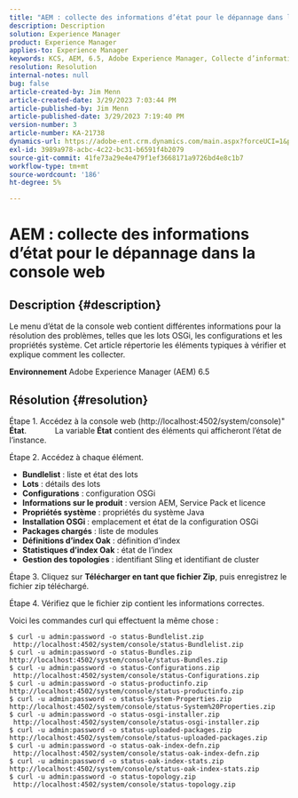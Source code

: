 ```yaml
---
title: "AEM : collecte des informations d’état pour le dépannage dans la console web"
description: Description
solution: Experience Manager
product: Experience Manager
applies-to: Experience Manager
keywords: KCS, AEM, 6.5, Adobe Experience Manager, Collecte d’informations d’état, résolution des problèmes, console web, Comment
resolution: Resolution
internal-notes: null
bug: false
article-created-by: Jim Menn
article-created-date: 3/29/2023 7:03:44 PM
article-published-by: Jim Menn
article-published-date: 3/29/2023 7:19:40 PM
version-number: 3
article-number: KA-21738
dynamics-url: https://adobe-ent.crm.dynamics.com/main.aspx?forceUCI=1&pagetype=entityrecord&etn=knowledgearticle&id=13fb7368-64ce-ed11-b597-6045bd006793
exl-id: 3989a978-acbc-4c22-bc31-b6591f4b2079
source-git-commit: 41fe73a29e4e479f1ef3668171a9726bd4e8c1b7
workflow-type: tm+mt
source-wordcount: '186'
ht-degree: 5%

---
```


# AEM : collecte des informations d’état pour le dépannage dans la console web

## Description {#description}


Le menu d’état de la console web contient différentes informations pour la résolution des problèmes, telles que les lots OSGi, les configurations et les propriétés système.
Cet article répertorie les éléments typiques à vérifier et explique comment les collecter.

<b>Environnement</b>
Adobe Experience Manager (AEM) 6.5


## Résolution {#resolution}


Étape 1. Accédez à la console web (http://localhost:4502/system/console)&quot; <b>État</b>.
            La variable <b>État</b> contient des éléments qui afficheront l’état de l’instance.

Étape 2. Accédez à chaque élément.

- <b>Bundlelist</b> : liste et état des lots
- <b>Lots</b> : détails des lots
- <b>Configurations</b> : configuration OSGi
- <b>Informations sur le produit</b> : version AEM, Service Pack et licence
- <b>Propriétés système</b> : propriétés du système Java
- <b>Installation OSGi </b>: emplacement et état de la configuration OSGi
- <b>Packages chargés</b> : liste de modules
- <b>Définitions d’index Oak</b> : définition d’index
- <b>Statistiques d’index Oak</b> : état de l’index
- <b>Gestion des topologies</b> : identifiant Sling et identifiant de cluster


Étape 3. Cliquez sur <b>Télécharger en tant que fichier Zip</b>, puis enregistrez le fichier zip téléchargé.

Étape 4. Vérifiez que le fichier zip contient les informations correctes.

Voici les commandes curl qui effectuent la même chose :


```
$ curl -u admin:password -o status-Bundlelist.zip        http://localhost:4502/system/console/status-Bundlelist.zip
$ curl -u admin:password -o status-Bundles.zip           http://localhost:4502/system/console/status-Bundles.zip
$ curl -u admin:password -o status-Configurations.zip    http://localhost:4502/system/console/status-Configurations.zip
$ curl -u admin:password -o status-productinfo.zip       http://localhost:4502/system/console/status-productinfo.zip
$ curl -u admin:password -o status-System-Properties.zip http://localhost:4502/system/console/status-System%20Properties.zip
$ curl -u admin:password -o status-osgi-installer.zip    http://localhost:4502/system/console/status-osgi-installer.zip
$ curl -u admin:password -o status-uploaded-packages.zip http://localhost:4502/system/console/status-uploaded-packages.zip
$ curl -u admin:password -o status-oak-index-defn.zip    http://localhost:4502/system/console/status-oak-index-defn.zip
$ curl -u admin:password -o status-oak-index-stats.zip   http://localhost:4502/system/console/status-oak-index-stats.zip
$ curl -u admin:password -o status-topology.zip          http://localhost:4502/system/console/status-topology.zip
```
